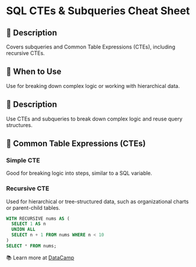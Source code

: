 # SQL CTEs & Subqueries Cheat Sheet

## 📌 Description
Covers subqueries and Common Table Expressions (CTEs), including recursive CTEs.

## 🚀 When to Use
Use for breaking down complex logic or working with hierarchical data.


## 📌 Description
Use CTEs and subqueries to break down complex logic and reuse query structures.

## 🔄 Common Table Expressions (CTEs)
### Simple CTE
Good for breaking logic into steps, similar to a SQL variable.

### Recursive CTE
Used for hierarchical or tree-structured data, such as organizational charts or parent-child tables.

```sql
WITH RECURSIVE nums AS (
  SELECT 1 AS n
  UNION ALL
  SELECT n + 1 FROM nums WHERE n < 10
)
SELECT * FROM nums;
```

📚 Learn more at [DataCamp](https://www.datacamp.com/tutorial/sql-cte-recursive)